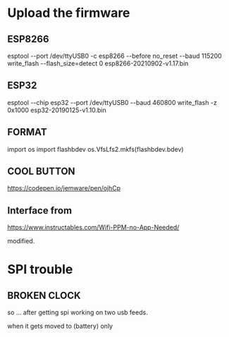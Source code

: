 # Upload the firmware

## ESP8266

esptool --port /dev/ttyUSB0 -c esp8266 --before no_reset --baud 115200 write_flash  --flash_size=detect 0 esp8266-20210902-v1.17.bin

## ESP32

esptool --chip esp32 --port /dev/ttyUSB0 --baud 460800 write_flash -z 0x1000 esp32-20190125-v1.10.bin

## FORMAT

import os
import flashbdev
os.VfsLfs2.mkfs(flashbdev.bdev)

## COOL BUTTON

https://codepen.io/jemware/pen/ojhCp

## Interface from 

https://www.instructables.com/Wifi-PPM-no-App-Needed/

modified.

# SPI trouble

## BROKEN CLOCK

so ... after getting spi working on two usb feeds.

when it gets moved to (battery) only 
